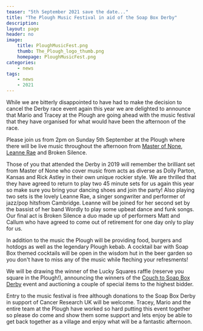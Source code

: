 ```yaml
---
teaser: "5th September 2021 save the date..."
title: "The Plough Music Festival in aid of the Soap Box Derby"
description:
layout: page
header: no
image: 
    title: PloughMusicFest.png
    thumb: The_Plough_logo_thumb.png
    homepage: PloughMusicFest.png
categories:
    - news
tags:
    - news
    - 2021
---
```


While we are bitterly disappointed to have had to make the decision to cancel the Derby race event again this year we are delighted to announce that Mario and Tracey at the Plough are going ahead with the music festival that they have organised for what would have been the afternoon of the race. 

Please join us from 2pm on Sunday 5th September at the Plough where there will be live music throughout the afternoon from [Master of None][1], [Leanne Rae][2] and Broken Silence. 

Those of you that attended the Derby in 2019 will remember the brilliant set from Master of None who cover music from acts as diverse as Dolly Parton, Kansas and Rick Astley in their own unique rockier style. We are thrilled that they have agreed to return to play two 45 minute sets for us again this year so make sure you bring your dancing shoes and join the party! Also playing two sets is the lovely Leanne Rae, a singer songwriter and performer of jazz/pop hitsfrom Cambridge. Leanne will be joined for her second set by the bassist of her band Wordly to play some upbeat dance and funk songs. Our final act is Broken Silence a duo made up of performers Matt and Callum who have agreed to come out of retirement for one day only to play for us. 

In addition to the music the Plough will be providing food, burgers and hotdogs as well as the legendary Plough kebab. A cocktail bar with Soap Box themed cocktails will be open in the wisdom hut in the beer garden so you don't have to miss any of the music while fteching your refresments! 

We will be drawing the winner of the Lucky Squares raffle (reserve you square in the Plough!), announcing the winners of the [Couch to Soap Box Derby][3] event and auctioning a couple of special items to the highest bidder.

Entry to the music festival is free although donations to the Soap Box Derby in support of Cancer Research UK will be welcome. Tracey, Mario and the entire team at the Plough have worked so hard putting this event together so please do come and show them some support and lets enjoy be able to get back together as a village and enjoy what will be a fantastic afternoon.  

[1]: https://www.facebook.com/MasterOfNoneEly
[2]: https://www.facebook.com/LEARAELIVE
[3]: {{site.url}}{{site.baseurl}}/couch_to_soap_box_derby